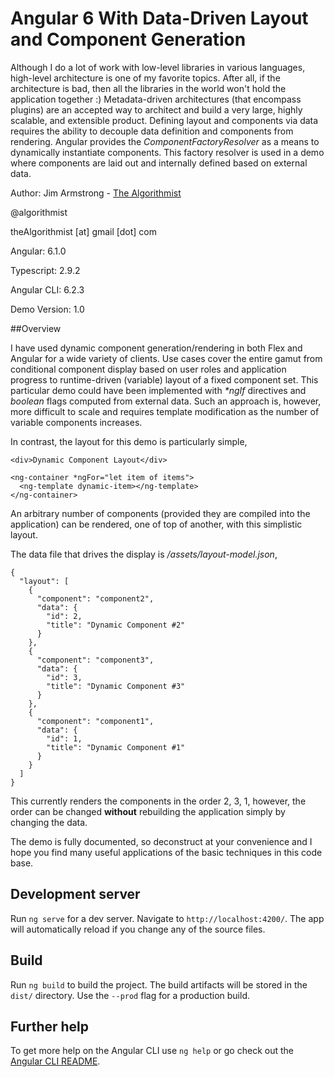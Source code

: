 # Angular 6 With Data-Driven Layout and Component Generation

Although I do a lot of work with low-level libraries in various languages, high-level architecture is one of my favorite topics.  After all, if the architecture is bad, then all the libraries in the world won't hold the application together :)  Metadata-driven architectures (that encompass plugins) are an accepted way to architect and build a very large, highly scalable, and extensible product.  Defining layout and components via data requires the ability to decouple data definition and components from rendering.  Angular provides the _ComponentFactoryResolver_ as a means to dynamically instantiate components.  This factory resolver is used in a demo where components are laid out and internally defined based on external data.

Author:  Jim Armstrong - [The Algorithmist](http://www.algorithmist.net)

@algorithmist

theAlgorithmist [at] gmail [dot] com

Angular: 6.1.0

Typescript: 2.9.2

Angular CLI: 6.2.3

Demo Version: 1.0

##Overview

I have used dynamic component generation/rendering in both Flex and Angular for a wide variety of clients.  Use cases cover the entire gamut from conditional component display based on user roles and application progress to runtime-driven (variable) layout of a fixed component set.  This particular demo could have been implemented with _*ngIf_ directives and _boolean_ flags computed from external data.  Such an approach is, however, more difficult to scale and requires template modification as the number of variable components increases.  

In contrast, the layout for this demo is particularly simple,

```
<div>Dynamic Component Layout</div>

<ng-container *ngFor="let item of items">
  <ng-template dynamic-item></ng-template>
</ng-container>
```  
 
An arbitrary number of components (provided they are compiled into the application) can be rendered, one of top of another, with this simplistic layout.

The data file that drives the display is _/assets/layout-model.json_,

```
{
  "layout": [
    {
      "component": "component2",
      "data": {
        "id": 2,
        "title": "Dynamic Component #2"
      }
    },
    {
      "component": "component3",
      "data": {
        "id": 3,
        "title": "Dynamic Component #3"
      }
    },
    {
      "component": "component1",
      "data": {
        "id": 1,
        "title": "Dynamic Component #1"
      }
    }
  ]
}
```

This currently renders the components in the order 2, 3, 1, however, the order can be changed **without** rebuilding the application simply by changing the data.  

The demo is fully documented, so deconstruct at your convenience and I hope you find many useful applications of the basic techniques in this code base.  


## Development server

Run `ng serve` for a dev server. Navigate to `http://localhost:4200/`. The app will automatically reload if you change any of the source files.


## Build

Run `ng build` to build the project. The build artifacts will be stored in the `dist/` directory. Use the `--prod` flag for a production build.


## Further help

To get more help on the Angular CLI use `ng help` or go check out the [Angular CLI README](https://github.com/angular/angular-cli/blob/master/README.md).
